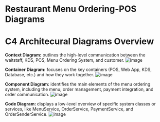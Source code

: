 # Restaurant Menu Ordering-POS Diagrams
# C4 Architecural Diagrams Overview
**Context Diagram:** outlines the high-level communication between the waitstaff, KDS, POS, Menu Ordering System, and customer.
![image](https://github.com/user-attachments/assets/c0868a75-d63c-456b-8473-0f1a1853c769)

**Container Diagram:** focuses on the key containers (POS, Web App, KDS, Database, etc.) and how they work together.
![image](https://github.com/user-attachments/assets/d7690a69-7270-40f5-9a6c-ec6092a22040)

**Component Diagram:** identifies the main elements of the menu ordering system, including the menu, order management, payment integration, and order communication.
![image](https://github.com/user-attachments/assets/967c9b7c-dc06-4918-baf7-b06b5afa044d)

**Code Diagram:** displays a low-level overview of specific system classes or services, like MenuService, OrderService, PaymentService, and OrderSenderService.
![image](https://github.com/user-attachments/assets/2b4a98b7-61a8-46ee-bdb6-9d04088944be)
